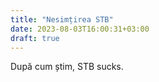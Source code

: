 ```yaml
---
title: "Nesimțirea STB"
date: 2023-08-03T16:00:31+03:00
draft: true
---
```

După cum știm, STB sucks.

